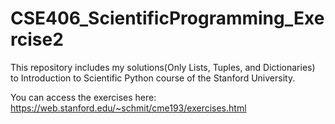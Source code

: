 # CSE406_ScientificProgramming_Exercise2


This repository includes my solutions(Only Lists, Tuples, and Dictionaries) to Introduction to Scientific Python course of the Stanford University.

You can access the exercises here:   https://web.stanford.edu/~schmit/cme193/exercises.html